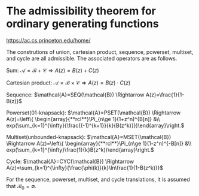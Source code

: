 # The admissibility theorem for ordinary generating functions

https://ac.cs.princeton.edu/home/

The construtions of union, cartesian product, sequence, powerset, multiset, and cycle are all admissible. The associated operators are as follows.

Sum: $\mathcal{A}=\mathcal{B}+\mathcal{C} \Rightarrow A(z)=B(z)+C(z)$

Cartesian product: $\mathcal{A}=\mathcal{B}\times \mathcal{C} \Rightarrow A(z)=B(z)\cdot C(z)$

Sequence: $\mathcal{A}=SEQ(\mathcal{B}) \Rightarrow A(z)=\frac{1}{1-B(z)}$

Powerset(01-knapsack): $\mathcal{A}=PSET(\mathcal{B}) \Rightarrow A(z)=\left\{ \begin{array}{**rcl**}\Pi_{n\ge 1}(1+z^n)^{B[n]} &\\ exp(\sum_{k=1}^{\infty}{\frac{(-1)^{k+1}}{k}{B(z^k)}})\end{array}\right.$

Multiset(unbounded-knapsack): $\mathcal{A}=MSET(\mathcal{B}) \Rightarrow A(z)=\left\{ \begin{array}{**rcl**}\Pi_{n\ge 1}(1-z^n)^{-B[n]} &\\ exp(\sum_{k=1}^{\infty}\frac{1}{k}B(z^k))\end{array}\right.$

Cycle: $\mathcal{A}=CYC(\mathcal{B}) \Rightarrow A(z)=\sum_{k=1}^{\infty}{\frac{\phi(k)}{k}\ln\frac{1}{1-B(z^k)}}$

For the sequence, powerset, multiset, and cycle translations, it is assumed that $\mathcal{B}_0=\emptyset$.
